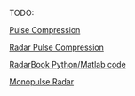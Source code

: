 

TODO:

[Pulse Compression](https://en.wikipedia.org/wiki/Pulse_compression)

[Radar Pulse Compression](https://www.mathworks.com/help/signal/ug/radar-pulse-compression.html)

[RadarBook Python/Matlab code](https://github.com/RadarBook)

[Monopulse Radar](https://en.wikipedia.org/wiki/Monopulse_radar)
